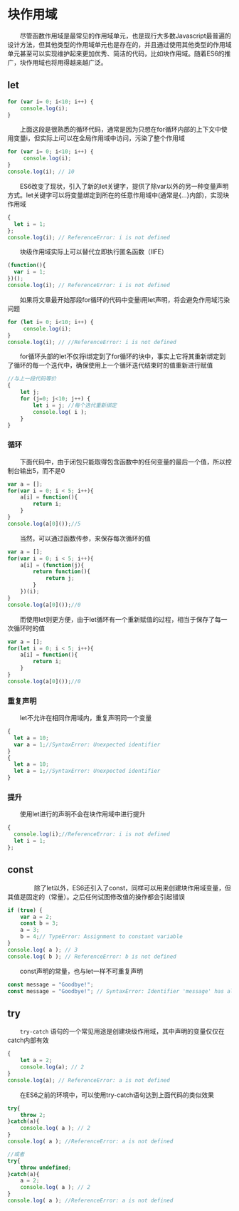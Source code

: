 ﻿# 块作用域

　　尽管函数作用域是最常见的作用域单元，也是现行大多数Javascript最普遍的设计方法，但其他类型的作用域单元也是存在的，并且通过使用其他类型的作用域单元甚至可以实现维护起来更加优秀、简洁的代码，比如块作用域。随着ES6的推广，块作用域也将用得越来越广泛。

## let

```javascript
for (var i= 0; i<10; i++) {
    console.log(i);
}
```

　　上面这段是很熟悉的循环代码，通常是因为只想在for循环内部的上下文中使用变量i，但实际上i可以在全局作用域中访问，污染了整个作用域

```javascript
for (var i= 0; i<10; i++) {
     console.log(i);
}
console.log(i); // 10
```

　　ES6改变了现状，引入了新的let关键字，提供了除var以外的另一种变量声明方式。let关键字可以将变量绑定到所在的任意作用域中(通常是{...}内部)，实现块作用域

```javascript
{
  let i = 1;  
};
console.log(i); // ReferenceError: i is not defined
```

　　块级作用域实际上可以替代立即执行匿名函数（IIFE）

```javascript
(function(){
  var i = 1;  
})();
console.log(i); // ReferenceError: i is not defined
```
　　如果将文章最开始那段for循环的代码中变量i用let声明，将会避免作用域污染问题

```javascript
for (let i= 0; i<10; i++) {
     console.log(i);
}
console.log(i); // //ReferenceError: i is not defined
```

　　for循环头部的let不仅将i绑定到了for循环的块中，事实上它将其重新绑定到了循环的每一个迭代中，确保使用上一个循环迭代结束时的值重新进行赋值

```javascript
//与上一段代码等价
{
    let j;
    for (j=0; j<10; j++) {
        let i = j; //每个迭代重新绑定
        console.log( i );
    }
}
```

### 循环

　　下面代码中，由于闭包只能取得包含函数中的任何变量的最后一个值，所以控制台输出5，而不是0

```javascript
var a = [];
for(var i = 0; i < 5; i++){
    a[i] = function(){
        return i;
    }
}
console.log(a[0]());//5
```

　　当然，可以通过函数传参，来保存每次循环的值

```javascript
var a = [];
for(var i = 0; i < 5; i++){
    a[i] = (function(j){
        return function(){
            return j;
        }
    })(i);
}
console.log(a[0]());//0
```

　　而使用let则更方便，由于let循环有一个重新赋值的过程，相当于保存了每一次循环时的值

```javascript
var a = [];
for(let i = 0; i < 5; i++){
    a[i] = function(){
        return i;
    }
}
console.log(a[0]());//0
```

### 重复声明

　　let不允许在相同作用域内，重复声明同一个变量

```javascript
{
  let a = 10;
  var a = 1;//SyntaxError: Unexpected identifier
}
{
  let a = 10;
  let a = 1;//SyntaxError: Unexpected identifier
}
```


### 提升

　　使用let进行的声明不会在块作用域中进行提升

```javascript
{
  console.log(i);//ReferenceError: i is not defined
  let i = 1;  
};
```

## const
　　
　　除了let以外，ES6还引入了const，同样可以用来创建块作用域变量，但其值是固定的（常量）。之后任何试图修改值的操作都会引起错误

```javascript
if (true) {
    var a = 2;
    const b = 3; 
    a = 3; 
    b = 4;// TypeError: Assignment to constant variable
}
console.log( a ); // 3
console.log( b ); // ReferenceError: b is not defined
```
　　const声明的常量，也与let一样不可重复声明

```javascript
const message = "Goodbye!";
const message = "Goodbye!"; // SyntaxError: Identifier 'message' has already been declared
```

## try

　　`try-catch` 语句的一个常见用途是创建块级作用域，其中声明的变量仅仅在catch内部有效

```javascript
{
    let a = 2;
    console.log(a); // 2
}
console.log(a); // ReferenceError: a is not defined
```
　　在ES6之前的环境中，可以使用try-catch语句达到上面代码的类似效果

```javascript
try{
    throw 2;
}catch(a){
    console.log( a ); // 2
}
console.log( a ); //ReferenceError: a is not defined
```

```javascript
//或者
try{
    throw undefined;
}catch(a){
    a = 2;
    console.log( a ); // 2
}
console.log( a ); //ReferenceError: a is not defined
```



